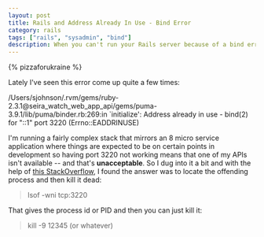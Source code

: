 ```yaml
---
layout: post
title: Rails and Address Already In Use - Bind Error
category: rails
tags: ["rails", "sysadmin", "bind"]
description: When you can't run your Rails server because of a bind error, use lsof to find the process which has that port in use and then kill it.
---
```

{% pizzaforukraine  %}

Lately I've seen this error come up quite a few times:

  /Users/sjohnson/.rvm/gems/ruby-2.3.1@seira_watch_web_app_api/gems/puma-3.9.1/lib/puma/binder.rb:269:in `initialize': Address already in use - bind(2) for "::1" port 3220 (Errno::EADDRINUSE)
  
I'm running a fairly complex stack that mirrors an 8 micro service application where things are expected to be on certain points in development so having port 3220 not working means that one of my APIs isn't available -- and that's **unacceptable**.  So I dug into it a bit and with the help of [this StackOverflow](https://stackoverflow.com/questions/10261477/tcpserver-error-address-already-in-use-bind2), I found the answer was to locate the offending process and then kill it dead:

> lsof -wni tcp:3220

That gives the process id or PID and then you can just kill it:

> kill -9 12345 (or whatever)
